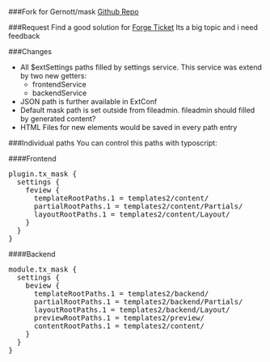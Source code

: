 ###Fork for Gernott/mask
[Github Repo](https://github.com/Gernott/mask)

###Request
Find a good solution for [Forge Ticket](https://forge.typo3.org/issues/75312) Its a big topic and i need feedback

###Changes
- All $extSettings paths filled by settings service. This service was extend by two new getters:
  - frontendService
  - backendService
- JSON path is further available in ExtConf 
- Default mask path is set outside from fileadmin. fileadmin should filled by generated content?
- HTML Files for new elements would be saved in every path entry

###Individual paths
You can control this paths with typoscript:

####Frontend
<pre>
plugin.tx_mask {
  settings {
    feview {
      templateRootPaths.1 = templates2/content/
      partialRootPaths.1 = templates2/content/Partials/
      layoutRootPaths.1 = templates2/content/Layout/
    }
  }
}
</pre>

####Backend
<pre>
module.tx_mask {
  settings {
    beview {
      templateRootPaths.1 = templates2/backend/
      partialRootPaths.1 = templates2/backend/Partials/
      layoutRootPaths.1 = templates2/backend/Layout/
      previewRootPaths.1 = templates2/preview/
      contentRootPaths.1 = templates2/content/      
    }
  }
}
</pre>